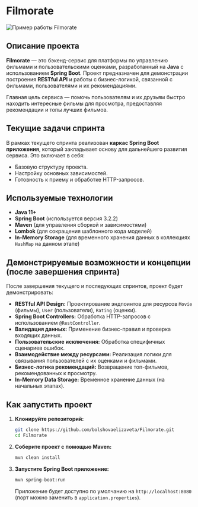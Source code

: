 # Filmorate

![Пример работы Filmorate](https://code.s3.yandex.net/Java/Peresborka/10project/Comp-1-3.gif?etag=fdcd9ede1ee1bce2f751a297aa99c6a3)

## Описание проекта

**Filmorate** — это бэкенд-сервис для платформы по управлению фильмами и пользовательскими оценками, разработанный на **Java** с использованием **Spring Boot**. Проект предназначен для демонстрации построения **RESTful API** и работы с бизнес-логикой, связанной с фильмами, пользователями и их рекомендациями.

Главная цель сервиса — помочь пользователям и их друзьям быстро находить интересные фильмы для просмотра, предоставляя рекомендации и топы лучших фильмов.

## Текущие задачи спринта

В рамках текущего спринта реализован **каркас Spring Boot приложения**, который закладывает основу для дальнейшего развития сервиса. Это включает в себя:

* Базовую структуру проекта.
* Настройку основных зависимостей.
* Готовность к приему и обработке HTTP-запросов.

## Используемые технологии

* **Java 11+**
* **Spring Boot** (используется версия 3.2.2)
* **Maven** (для управления сборкой и зависимостями)
* **Lombok** (для сокращения шаблонного кода моделей)
* **In-Memory Storage** (для временного хранения данных в коллекциях `HashMap` на данном этапе)

## Демонстрируемые возможности и концепции (после завершения спринта)

После завершения текущего и последующих спринтов, проект будет демонстрировать:

* **RESTful API Design:** Проектирование эндпоинтов для ресурсов `Movie` (фильмы), `User` (пользователи), `Rating` (оценки).
* **Spring Boot Controllers:** Обработка HTTP-запросов с использованием `@RestController`.
* **Валидация данных:** Применение бизнес-правил и проверка входящих данных.
* **Пользовательские исключения:** Обработка специфичных сценариев ошибок.
* **Взаимодействие между ресурсами:** Реализация логики для связывания пользователей с их оценками и фильмами.
* **Бизнес-логика рекомендаций:** Возвращение топ-фильмов, рекомендованных к просмотру.
* **In-Memory Data Storage:** Временное хранение данных (на начальных этапах).

## Как запустить проект

1.  **Клонируйте репозиторий:**
    ```bash
    git clone https://github.com/bolshovaelizaveta/Filmorate.git
    cd Filmorate
    ```
2.  **Соберите проект с помощью Maven:**
    ```bash
    mvn clean install
    ```
3.  **Запустите Spring Boot приложение:**
    ```bash
    mvn spring-boot:run
    ```
    Приложение будет доступно по умолчанию на `http://localhost:8080` (порт можно заменить в `application.properties`).
